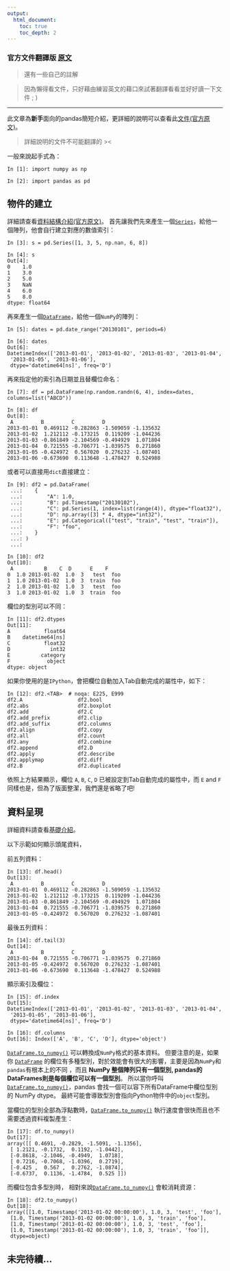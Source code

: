 ```yaml
---
output:
  html_document:
    toc: true
    toc_depth: 2
---
```



### 官方文件翻譯版 [原文](https://pandas.pydata.org/docs/user_guide/10min.html)

> 還有一些自己的註解

>因為懶得看文件，只好藉由練習英文的藉口來試著翻譯看看並好好讀一下文件 ; )
***
此文章為**新手**面向的pandas簡短介紹，更詳細的說明可以查看此[文件(官方原文)](https://pandas.pydata.org/docs/user_guide/cookbook.html#cookbook)。
> 詳細說明的文件不可能翻譯的 ><

一般來說起手式為：

	In [1]: import numpy as np

	In [2]: import pandas as pd
	
## 物件的建立
詳細請查看[資料結構介紹(官方原文)](https://pandas.pydata.org/docs/user_guide/dsintro.html#dsintro)。
首先讓我們先來產生一個[`Series`](https://pandas.pydata.org/docs/reference/api/pandas.Series.html#pandas.Series)，給他一個陣列，他會自行建立對應的數值索引：

	In [3]: s = pd.Series([1, 3, 5, np.nan, 6, 8])
	
	In [4]: s
	Out[4]: 
	0    1.0
	1    3.0
	2    5.0
	3    NaN
	4    6.0
	5    8.0
	dtype: float64

再來產生一個[`DataFrame`](https://pandas.pydata.org/docs/reference/api/pandas.DataFrame.html#pandas.DataFrame)，給他一個`NumPy`的陣列：

	In [5]: dates = pd.date_range("20130101", periods=6)

	In [6]: dates
	Out[6]: 
	DatetimeIndex(['2013-01-01', '2013-01-02', '2013-01-03', '2013-01-04',
	 '2013-01-05', '2013-01-06'],
	 dtype='datetime64[ns]', freq='D')

再來指定他的索引為日期並且替欄位命名：

	In [7]: df = pd.DataFrame(np.random.randn(6, 4), index=dates, columns=list("ABCD"))

	In [8]: df
	Out[8]: 
	 A         B         C         D
	2013-01-01  0.469112 -0.282863 -1.509059 -1.135632
	2013-01-02  1.212112 -0.173215  0.119209 -1.044236
	2013-01-03 -0.861849 -2.104569 -0.494929  1.071804
	2013-01-04  0.721555 -0.706771 -1.039575  0.271860
	2013-01-05 -0.424972  0.567020  0.276232 -1.087401
	2013-01-06 -0.673690  0.113648 -1.478427  0.524988

或者可以直接用`dict`直接建立：

	In [9]: df2 = pd.DataFrame(
	 ...:    {
	 ...:        "A": 1.0,
	 ...:        "B": pd.Timestamp("20130102"),
	 ...:        "C": pd.Series(1, index=list(range(4)), dtype="float32"),
	 ...:        "D": np.array([3] * 4, dtype="int32"),
	 ...:        "E": pd.Categorical(["test", "train", "test", "train"]),
	 ...:        "F": "foo",
	 ...:    }
	 ...: )
	 ...: 

	In [10]: df2
	Out[10]: 
	 A          B    C  D      E    F
	0  1.0 2013-01-02  1.0  3   test  foo
	1  1.0 2013-01-02  1.0  3  train  foo
	2  1.0 2013-01-02  1.0  3   test  foo
	3  1.0 2013-01-02  1.0  3  train  foo

欄位的型別可以不同：

	In [11]: df2.dtypes
	Out[11]: 
	A           float64
	B    datetime64[ns]
	C           float32
	D             int32
	E          category
	F            object
	dtype: object

如果你使用的是`IPython`，會把欄位自動加入Tab自動完成的屬性中，如下：

	In [12]: df2.<TAB>  # noqa: E225, E999
	df2.A                  df2.bool
	df2.abs                df2.boxplot
	df2.add                df2.C
	df2.add_prefix         df2.clip
	df2.add_suffix         df2.columns
	df2.align              df2.copy
	df2.all                df2.count
	df2.any                df2.combine
	df2.append             df2.D
	df2.apply              df2.describe
	df2.applymap           df2.diff
	df2.B                  df2.duplicated

依照上方結果顯示，欄位 `A`,  `B`,  `C`, `D`  已被設定到Tab自動完成的屬性中，而  `E`  and  `F`  同樣也是，但為了版面整潔，我們還是省略了吧!

## 資料呈現
詳細資料請查看[基礎介紹](https://pandas.pydata.org/docs/user_guide/basics.html#basics)。

以下示範如何顯示頭尾資料，

前五列資料：

	In [13]: df.head()
	Out[13]: 
	 A         B         C         D
	2013-01-01  0.469112 -0.282863 -1.509059 -1.135632
	2013-01-02  1.212112 -0.173215  0.119209 -1.044236
	2013-01-03 -0.861849 -2.104569 -0.494929  1.071804
	2013-01-04  0.721555 -0.706771 -1.039575  0.271860
	2013-01-05 -0.424972  0.567020  0.276232 -1.087401

最後五列資料：

	In [14]: df.tail(3)
	Out[14]: 
	 A         B         C         D
	2013-01-04  0.721555 -0.706771 -1.039575  0.271860
	2013-01-05 -0.424972  0.567020  0.276232 -1.087401
	2013-01-06 -0.673690  0.113648 -1.478427  0.524988

顯示索引及欄位：

	In [15]: df.index
	Out[15]: 
	DatetimeIndex(['2013-01-01', '2013-01-02', '2013-01-03', '2013-01-04',
	 '2013-01-05', '2013-01-06'],
	 dtype='datetime64[ns]', freq='D')

	In [16]: df.columns
	Out[16]: Index(['A', 'B', 'C', 'D'], dtype='object')

[`DataFrame.to_numpy()`](https://pandas.pydata.org/docs/reference/api/pandas.DataFrame.to_numpy.html#pandas.DataFrame.to_numpy "pandas.DataFrame.to_numpy") 可以轉換成`NumPy`格式的基本資料。
但要注意的是，如果你 [`DataFrame`](https://pandas.pydata.org/docs/reference/api/pandas.DataFrame.html#pandas.DataFrame "pandas.DataFrame") 的欄位有多種型別，對於效能會有很大的影響，主要是因為`NumPy`和`pandas`有根本上的不同 ，而且 **NumPy 整個陣列只有一個型別, pandas的DataFrames則是每個欄位可以有一個型別**。
所以當你呼叫 [`DataFrame.to_numpy()`](https://pandas.pydata.org/docs/reference/api/pandas.DataFrame.to_numpy.html#pandas.DataFrame.to_numpy "pandas.DataFrame.to_numpy")，pandas 會找一個可以容下所有DataFrame中欄位型別的 NumPy dtype。
最終可能會導致型別會指向Python物件中的`object`型別。

當欄位的型別全部為浮點數時，[`DataFrame.to_numpy()`](https://pandas.pydata.org/docs/reference/api/pandas.DataFrame.to_numpy.html#pandas.DataFrame.to_numpy "pandas.DataFrame.to_numpy") 執行速度會很快而且也不需要透過資料複製產生：

	In [17]: df.to_numpy()
	Out[17]: 
	array([[ 0.4691, -0.2829, -1.5091, -1.1356],
	 [ 1.2121, -0.1732,  0.1192, -1.0442],
	 [-0.8618, -2.1046, -0.4949,  1.0718],
	 [ 0.7216, -0.7068, -1.0396,  0.2719],
	 [-0.425 ,  0.567 ,  0.2762, -1.0874],
	 [-0.6737,  0.1136, -1.4784,  0.525 ]])

而欄位包含多型別時， 相對來說[`DataFrame.to_numpy()`](https://pandas.pydata.org/docs/reference/api/pandas.DataFrame.to_numpy.html#pandas.DataFrame.to_numpy "pandas.DataFrame.to_numpy") 會較消耗資源：

	In [18]: df2.to_numpy()
	Out[18]: 
	array([[1.0, Timestamp('2013-01-02 00:00:00'), 1.0, 3, 'test', 'foo'],
	 [1.0, Timestamp('2013-01-02 00:00:00'), 1.0, 3, 'train', 'foo'],
	 [1.0, Timestamp('2013-01-02 00:00:00'), 1.0, 3, 'test', 'foo'],
	 [1.0, Timestamp('2013-01-02 00:00:00'), 1.0, 3, 'train', 'foo']],
	 dtype=object)

## 未完待續...
<!--stackedit_data:
eyJoaXN0b3J5IjpbLTE2NjYwODQzMDYsNzQ3NjYzNjIyLC00MT
QxODEzOTNdfQ==
-->